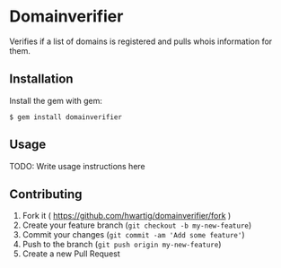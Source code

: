 # Domainverifier

Verifies if a list of domains is registered and pulls whois information
for them.

## Installation

Install the gem with gem:

    $ gem install domainverifier

## Usage

TODO: Write usage instructions here

## Contributing

1. Fork it ( https://github.com/hwartig/domainverifier/fork )
2. Create your feature branch (`git checkout -b my-new-feature`)
3. Commit your changes (`git commit -am 'Add some feature'`)
4. Push to the branch (`git push origin my-new-feature`)
5. Create a new Pull Request
